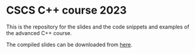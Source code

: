 # CSCS C++ course 2023

This is the repository for the slides and the code snippets and examples of the advanced C++ course.

The compiled slides can be downloaded from [here](https://eth-cscs.github.io/cpp-course-2023/).